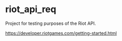 # riot_api_req

Project for testing purposes of the Riot API.

https://developer.riotgames.com/getting-started.html
